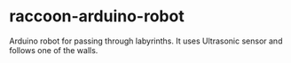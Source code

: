 raccoon-arduino-robot
=====================

Arduino robot for passing through labyrinths. It uses Ultrasonic sensor and follows one of the walls.
